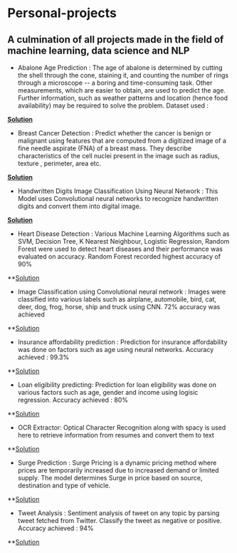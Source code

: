 # Personal-projects
A culmination of all projects made in the field of machine learning, data science and NLP
---
* Abalone Age Prediction : 
The age of abalone is determined by cutting the shell through the cone, staining it, and counting the number of rings through a microscope -- a boring and time-consuming task. Other measurements, which are easier to obtain, are used to predict the age. Further information, such as weather patterns and location (hence food availability) may be required to solve the problem. Dataset used : 

**[Solution](https://github.com/simranvanjani/Personal-projects/blob/main/Abalone_Age_Prediction.ipynb)**

* Breast Cancer Detection : Predict whether the cancer is benign or malignant using features that are computed from a digitized image of a fine needle aspirate (FNA) of a breast mass. They describe characteristics of the cell nuclei present in the image such as radius, texture , perimeter, area etc. 

**[Solution](https://github.com/simranvanjani/Personal-projects/blob/main/Breast_Cancer_Detection.ipynb)**

* Handwritten Digits Image Classification Using Neural Network : This Model uses Convolutional neural networks to recognize handwritten digits and convert them into digital image. 

**[Solution](https://github.com/simranvanjani/Personal-projects/blob/main/Handwritten_Digits_Classification_Using_Neural_Network.ipynb)**

* Heart Disease Detection : Various Machine Learning Algorithms such as SVM, Decision Tree, K Nearest Neighbour, Logistic Regression, Random Forest
 were used to detect heart diseases and their performance was evaluated on accuracy. Random Forest recorded highest accuracy of 90%
 
 **[Solution](https://github.com/simranvanjani/Personal-projects/blob/main/Heart_Disease_detection.ipynb)
 
 * Image Classification using Convolutional neural network : Images were classified into various labels such as airplane, automobile, bird, cat, deer, dog, frog, horse,    ship and truck using CNN. 72% accuracy was achieved

**[Solution](https://github.com/simranvanjani/Personal-projects/blob/main/Image_Classification_using_Convolutional_Neural_Network_(CNN).ipynb)

* Insurance affordability prediction : Prediction for insurance affordability was done on factors such as age using neural networks. Accuracy achieved : 99.3%

**[Solution](https://github.com/simranvanjani/Personal-projects/blob/main/Insurance_Affordability_Prediction.ipynb)

* Loan eligibility predicting: Prediction for loan eligibility was done on various factors such as age, gender and income using logisic regression. Accuracy achieved : 80% 

**[Solution](https://github.com/simranvanjani/Personal-projects/blob/main/Loan_Eligibility_Prediction.ipynb)

* OCR Extractor: Optical Character Recognition along with spacy is used here to retrieve information from resumes and convert them to text

**[Solution](https://github.com/simranvanjani/Personal-projects/blob/main/OCR_extractor.ipynb)

* Surge Prediction : Surge Pricing is a dynamic pricing method where prices are temporarily increased due to increased demand or limited supply. The model determines Surge in price based on source, destination and type of vehicle.

**[Solution](https://github.com/simranvanjani/Personal-projects/blob/main/Surge_price_prediction.ipynb)

* Tweet Analysis : Sentiment analysis of tweet on any topic by parsing tweet fetched from Twitter. Classify the tweet as negative or positive. Accuracy achieved : 94%

**[Solution](https://github.com/simranvanjani/Personal-projects/blob/main/Tweet_Analysis.ipynb)

